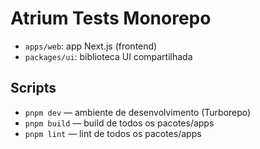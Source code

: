 # Atrium Tests Monorepo

- `apps/web`: app Next.js (frontend)
- `packages/ui`: biblioteca UI compartilhada

## Scripts
- `pnpm dev` — ambiente de desenvolvimento (Turborepo)
- `pnpm build` — build de todos os pacotes/apps
- `pnpm lint` — lint de todos os pacotes/apps
